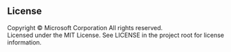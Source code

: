 
## License

Copyright © Microsoft Corporation All rights reserved.<br />
Licensed under the MIT License. See LICENSE in the project root for license information.
